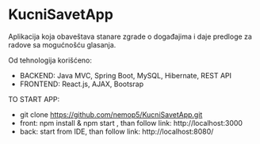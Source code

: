 # KucniSavetApp
Aplikacija koja obaveštava stanare zgrade o događajima i daje predloge za radove sa mogućnošću glasanja.

Od tehnologija korišćeno:
- BACKEND: Java MVC, Spring Boot, MySQL, Hibernate, REST API 
- FRONTEND: React.js, AJAX, Bootsrap 

TO START APP:
- git clone https://github.com/nemop5/KucniSavetApp.git
- front: npm install & npm start , than follow link: http://localhost:3000
- back: start from IDE, than follow link: http://localhost:8080/
